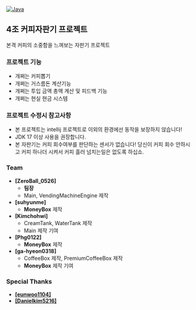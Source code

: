 [![Java](https://img.shields.io/badge/Java-17-ED8B00.svg?logo=openjdk)](https://www.azul.com/)
## 4조 커피자판기 프로젝트

본격 커피의 소중함을 느껴보는 자판기 프로젝트

### 프로젝트 기능
* 개쩌는 커피뽑기
* 개쩌는 거스름돈 계산기능
* 개쩌는 투입 금액 총액 계산 및 피드백 기능
* 개쩌는 현실 현금 시스템

### 프로젝트 수정시 참고사항
* 본 프로젝트는 intellij 프로젝트로 이외의 환경에선 동작을 보장하지 않습니다!
* JDK 17 이상 사용을 권장합니다.
* 본 자판기는 커피 회수여부를 판단하는 센서가 없습니다! 당신이 커피 회수 안하시고 커피 하나더 시켜서 커피 흘러 넘치는일은 없도록 하십쇼.

### Team

* **[ZeroBall_0526]**
  * **팀장**
  * Main, VendingMachineEngine 제작
* **[suhyunme]**
  * **MoneyBox** 제작
* **[Kimchohwi]**
  * CreamTank, WaterTank 제작
  * Main 제작 기여
* **[Phg0122]**
  * **MoneyBox** 제작
* **[ga-hyeon0318]**
  * CoffeeBox 제작, PremiumCoffeeBox 제작
  * **MoneyBox** 제작 기여

### Special Thanks
* **[[eunwoo1104]](https://github.com/eunwoo1104)**
* **[[Danielkim5216]](https://github.com/Danielkim5216)**
